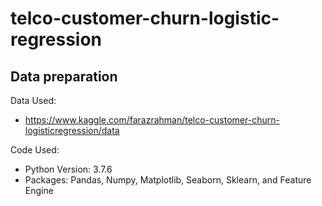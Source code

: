 # telco-customer-churn-logistic-regression


## Data preparation
Data Used: 
- https://www.kaggle.com/farazrahman/telco-customer-churn-logisticregression/data

Code Used:
- Python Version: 3.7.6
- Packages: Pandas, Numpy, Matplotlib, Seaborn, Sklearn, and Feature Engine
